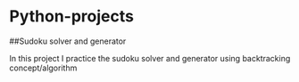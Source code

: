 # Python-projects

##Sudoku solver and generator

In this project I practice the sudoku solver and generator using backtracking concept/algorithm
